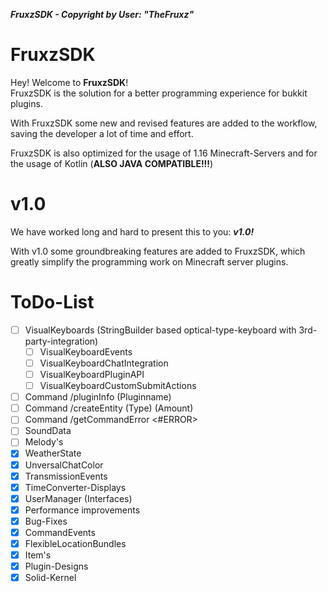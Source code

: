 ***FruxzSDK - Copyright by User: "TheFruxz"***

# FruxzSDK

Hey! Welcome to **FruxzSDK**!<br>
FruxzSDK is the solution for a better programming experience for bukkit plugins.

With FruxzSDK some new and revised features are added to the workflow, saving the developer a lot of time and effort.

FruxzSDK is also optimized for the usage of 1.16 Minecraft-Servers and for the usage of Kotlin (**ALSO JAVA COMPATIBLE!!!**)

# v1.0

We have worked long and hard to present this to you: ***v1.0!***

With v1.0 some groundbreaking features are added to FruxzSDK, which greatly simplify the programming work on Minecraft server plugins.

# ToDo-List

- [ ] VisualKeyboards (StringBuilder based optical-type-keyboard with 3rd-party-integration)
  - [ ] VisualKeyboardEvents
  - [ ] VisualKeyboardChatIntegration
  - [ ] VisualKeyboardPluginAPI
  - [ ] VisualKeyboardCustomSubmitActions
- [ ] Command /pluginInfo (Pluginname)
- [ ] Command /createEntity (Type) (Amount)
- [ ] Command /getCommandError <#ERROR>
- [ ] SoundData
- [ ] Melody's
- [x] WeatherState
- [x] UnversalChatColor
- [x] TransmissionEvents
- [x] TimeConverter-Displays
- [x] UserManager (Interfaces)
- [x] Performance improvements
- [x] Bug-Fixes
- [x] CommandEvents
- [x] FlexibleLocationBundles
- [x] Item's
- [x] Plugin-Designs
- [x] Solid-Kernel